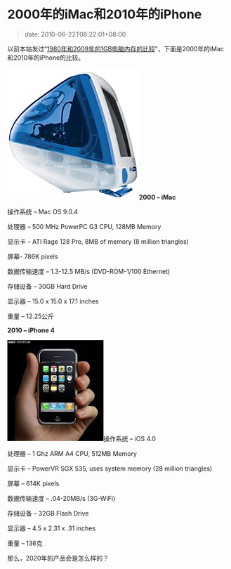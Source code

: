 # 2000年的iMac和2010年的iPhone
>date: 2010-06-22T08:22:01+08:00


以前本站发过“[1980年和2009年的1GB电脑内存的比较](https://coolshell.cn/articles/410.html)”，下面是2000年的iMac和2010年的iPhone的比较。


**![](/assets/images/ecx.images-amazon.com/images/I/5176XS40F9L._SL500_AA300_.jpg)2000 – iMac**


操作系统 – Mac OS 9.0.4  

处理器 – 500 MHz PowerPC G3 CPU, 128MB Memory  

显示卡 – ATI Rage 128 Pro, 8MB of memory (8 million triangles)  

屏幕- 786K pixels  

数据传输速度 – 1.3-12.5 MB/s (DVD-ROM-1/100 Ethernet)  

存储设备 – 30GB Hard Drive  

显示器 – 15.0 x 15.0 x 17.1 inches  

重量 – 12.25公斤  





**2010 – iPhone 4**  

![](/assets/images/t1.gstatic.com/images)操作系统 – iOS 4.0  

处理器 – 1 Ghz ARM A4 CPU, 512MB Memory  

显示卡 – PowerVR SGX 535, uses system memory (28 million triangles)  

屏幕 – 614K pixels  

数据传输速度 – .04-20MB/s (3G-WiFi)  

存储设备 – 32GB Flash Drive  

显示器 – 4.5 x 2.31 x .31 inches  

重量 – 136克


那么，2020年的产品会是怎么样的？


